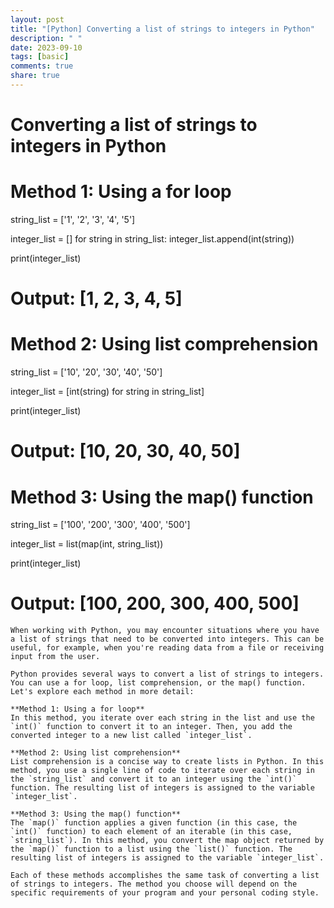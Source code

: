 ```yaml
---
layout: post
title: "[Python] Converting a list of strings to integers in Python"
description: " "
date: 2023-09-10
tags: [basic]
comments: true
share: true
---
```

# Converting a list of strings to integers in Python

# Method 1: Using a for loop
string_list = ['1', '2', '3', '4', '5']

integer_list = []
for string in string_list:
    integer_list.append(int(string))

print(integer_list)
# Output: [1, 2, 3, 4, 5]


# Method 2: Using list comprehension
string_list = ['10', '20', '30', '40', '50']

integer_list = [int(string) for string in string_list]

print(integer_list)
# Output: [10, 20, 30, 40, 50]


# Method 3: Using the map() function
string_list = ['100', '200', '300', '400', '500']

integer_list = list(map(int, string_list))

print(integer_list)
# Output: [100, 200, 300, 400, 500]
```
When working with Python, you may encounter situations where you have a list of strings that need to be converted into integers. This can be useful, for example, when you're reading data from a file or receiving input from the user.

Python provides several ways to convert a list of strings to integers. You can use a for loop, list comprehension, or the map() function. Let's explore each method in more detail:

**Method 1: Using a for loop**
In this method, you iterate over each string in the list and use the `int()` function to convert it to an integer. Then, you add the converted integer to a new list called `integer_list`.

**Method 2: Using list comprehension**
List comprehension is a concise way to create lists in Python. In this method, you use a single line of code to iterate over each string in the `string_list` and convert it to an integer using the `int()` function. The resulting list of integers is assigned to the variable `integer_list`.

**Method 3: Using the map() function**
The `map()` function applies a given function (in this case, the `int()` function) to each element of an iterable (in this case, `string_list`). In this method, you convert the map object returned by the `map()` function to a list using the `list()` function. The resulting list of integers is assigned to the variable `integer_list`.

Each of these methods accomplishes the same task of converting a list of strings to integers. The method you choose will depend on the specific requirements of your program and your personal coding style.